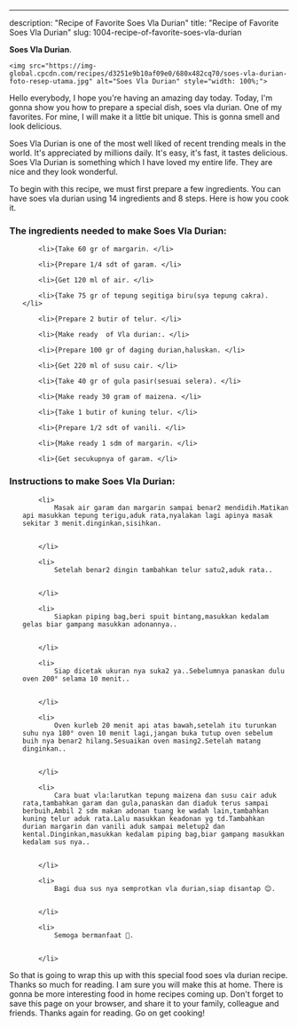 ---
description: "Recipe of Favorite Soes Vla Durian"
title: "Recipe of Favorite Soes Vla Durian"
slug: 1004-recipe-of-favorite-soes-vla-durian

<p>
	<strong>Soes Vla Durian</strong>. 
	
</p>
<p>
	
	<img src="https://img-global.cpcdn.com/recipes/d3251e9b10af09e0/680x482cq70/soes-vla-durian-foto-resep-utama.jpg" alt="Soes Vla Durian" style="width: 100%;">
	
	
</p>
<p>
	Hello everybody, I hope you're having an amazing day today. Today, I'm gonna show you how to prepare a special dish, soes vla durian. One of my favorites. For mine, I will make it a little bit unique. This is gonna smell and look delicious.
</p>
	
<p>
	
</p>
<p>
	Soes Vla Durian is one of the most well liked of recent trending meals in the world. It's appreciated by millions daily. It's easy, it's fast, it tastes delicious. Soes Vla Durian is something which I have loved my entire life. They are nice and they look wonderful.
</p>

<p>
To begin with this recipe, we must first prepare a few ingredients. You can have soes vla durian using 14 ingredients and 8 steps. Here is how you cook it.
</p>

<h3>The ingredients needed to make Soes Vla Durian:</h3>

<ol>
	
		<li>{Take 60 gr of margarin. </li>
	
		<li>{Prepare 1/4 sdt of garam. </li>
	
		<li>{Get 120 ml of air. </li>
	
		<li>{Take 75 gr of tepung segitiga biru(sya tepung cakra). </li>
	
		<li>{Prepare 2 butir of telur. </li>
	
		<li>{Make ready  of Vla durian:. </li>
	
		<li>{Prepare 100 gr of daging durian,haluskan. </li>
	
		<li>{Get 220 ml of susu cair. </li>
	
		<li>{Take 40 gr of gula pasir(sesuai selera). </li>
	
		<li>{Make ready 30 gram of maizena. </li>
	
		<li>{Take 1 butir of kuning telur. </li>
	
		<li>{Prepare 1/2 sdt of vanili. </li>
	
		<li>{Make ready 1 sdm of margarin. </li>
	
		<li>{Get secukupnya of garam. </li>
	
</ol>
<p>
	
</p>

<h3>Instructions to make Soes Vla Durian:</h3>

<ol>
	
		<li>
			Masak air garam dan margarin sampai benar2 mendidih.Matikan api masukkan tepung terigu,aduk rata,nyalakan lagi apinya masak sekitar 3 menit.dinginkan,sisihkan.
			
			
		</li>
	
		<li>
			Setelah benar2 dingin tambahkan telur satu2,aduk rata..
			
			
		</li>
	
		<li>
			Siapkan piping bag,beri spuit bintang,masukkan kedalam gelas biar gampang masukkan adonannya..
			
			
		</li>
	
		<li>
			Siap dicetak ukuran nya suka2 ya..Sebelumnya panaskan dulu oven 200° selama 10 menit..
			
			
		</li>
	
		<li>
			Oven kurleb 20 menit api atas bawah,setelah itu turunkan suhu nya 180° oven 10 menit lagi,jangan buka tutup oven sebelum buih nya benar2 hilang.Sesuaikan oven masing2.Setelah matang dinginkan..
			
			
		</li>
	
		<li>
			Cara buat vla:larutkan tepung maizena dan susu cair aduk rata,tambahkan garam dan gula,panaskan dan diaduk terus sampai berbuih,Ambil 2 sdm makan adonan tuang ke wadah lain,tambahkan kuning telur aduk rata.Lalu masukkan keadonan yg td.Tambahkan durian margarin dan vanili aduk sampai meletup2 dan kental.Dinginkan,masukkan kedalam piping bag,biar gampang masukkan kedalam sus nya..
			
			
		</li>
	
		<li>
			Bagi dua sus nya semprotkan vla durian,siap disantap 😊.
			
			
		</li>
	
		<li>
			Semoga bermanfaat 🙏.
			
			
		</li>
	
</ol>

<p>
	
</p>

<p>
	So that is going to wrap this up with this special food soes vla durian recipe. Thanks so much for reading. I am sure you will make this at home. There is gonna be more interesting food in home recipes coming up. Don't forget to save this page on your browser, and share it to your family, colleague and friends. Thanks again for reading. Go on get cooking!
</p>
